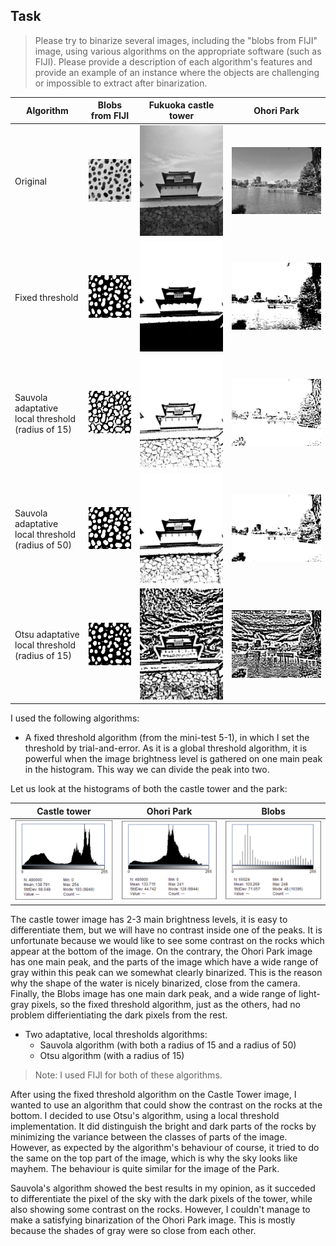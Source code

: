 ## Task

> Please try to binarize several images, including the "blobs from FIJI" image, using various algorithms on the appropriate software (such as FIJI). Please provide a description of each algorithm's features and provide an example of an instance where the objects are challenging or impossible to extract after binarization.

| Algorithm                                         | Blobs from FIJI                                                             | Fukuoka castle tower                                                                | Ohori Park                                                                  |
| ------------------------------------------------- | --------------------------------------------------------------------------- | ----------------------------------------------------------------------------------- | --------------------------------------------------------------------------- |
| Original                                          | ![blobs](/exercice-5-2-binarization/images/blobs.png)                       | ![fuku](/exercice-5-2-binarization/images/fukuoka-castle.jpg)                       | ![ohori](/exercice-5-2-binarization/images/ohori.jpg)                       |
| Fixed threshold                                   | ![blobs-fixed](/exercice-5-2-binarization/images/blobs-110.jpg)             | ![fuku-fixed](/exercice-5-2-binarization/images/fukuoka-castle-124.jpg)             | ![ohori-fixed](/exercice-5-2-binarization/images/ohori-120.jpg)             |
| Sauvola adaptative local threshold (radius of 15) | ![blobs-sauvola-15](/exercice-5-2-binarization/images/blobs-sauvola-15.png) | ![fuku-sauvola-15](/exercice-5-2-binarization/images/fukuoka-castle-sauvola-15.jpg) | ![ohori-sauvola-15](/exercice-5-2-binarization/images/ohori-sauvola-15.jpg) |
| Sauvola adaptative local threshold (radius of 50) | ![blobs-sauvola-50](/exercice-5-2-binarization/images/blobs-sauvola-50.png) | ![fuku-sauvola-50](/exercice-5-2-binarization/images/fukuoka-castle-sauvola-50.jpg) | ![ohori-sauvola-50](/exercice-5-2-binarization/images/ohori-sauvola-50.jpg) |
| Otsu adaptative local threshold (radius of 15)    | ![blobs-otsu-15](/exercice-5-2-binarization/images/blobs-otsu-15.png)       | ![fuku-otsu-15](/exercice-5-2-binarization/images/fukuoka-castle-otsu-15.jpg)       | ![ohori-otsu-15](/exercice-5-2-binarization/images/ohori-otsu-15.jpg)       |

I used the following algorithms:

- A fixed threshold algorithm (from the mini-test 5-1), in which I set the threshold by trial-and-error. As it is a global threshold algorithm, it is powerful when the image brightness level is gathered on one main peak in the histogram. This way we can divide the peak into two.

Let us look at the histograms of both the castle tower and the park:

| Castle tower                                                                    | Ohori Park                                                            | Blobs                                                                 |
| ------------------------------------------------------------------------------- | --------------------------------------------------------------------- | --------------------------------------------------------------------- |
| ![castle-histo](/exercice-5-2-binarization/images/fukuoka-castle-histogram.png) | ![ohori-histo](/exercice-5-2-binarization/images/ohori-histogram.png) | ![blobs-histo](/exercice-5-2-binarization/images/blobs-histogram.png) |

The castle tower image has 2-3 main brightness levels, it is easy to differentiate them, but we will have no contrast inside one of the peaks. It is unfortunate because we would like to see some contrast on the rocks which appear at the bottom of the image. On the contrary, the Ohori Park image has one main peak, and the parts of the image which have a wide range of gray within this peak can we somewhat clearly binarized. This is the reason why the shape of the water is nicely binarized, close from the camera. Finally, the Blobs image has one main dark peak, and a wide range of light-gray pixels, so the fixed threshold algorithm, just as the others, had no problem differientiating the dark pixels from the rest.

- Two adaptative, local thresholds algorithms:
  - Sauvola algorithm (with both a radius of 15 and a radius of 50)
  - Otsu algorithm (with a radius of 15)

> Note: I used FIJI for both of these algorithms.

After using the fixed threshold algorithm on the Castle Tower image, I wanted to use an algorithm that could show the contrast on the rocks at the bottom. I decided to use Otsu's algorithm, using a local threshold implementation. It did distinguish the bright and dark parts of the rocks by minimizing the variance between the classes of parts of the image. However, as expected by the algorithm's behaviour of course, it tried to do the same on the top part of the image, which is why the sky looks like mayhem. The behaviour is quite similar for the image of the Park.

Sauvola's algorithm showed the best results in my opinion, as it succeded to differentiate the pixel of the sky with the dark pixels of the tower, while also showing some contrast on the rocks. However, I couldn't manage to make a satisfying binarization of the Ohori Park image. This is mostly because the shades of gray were so close from each other.
